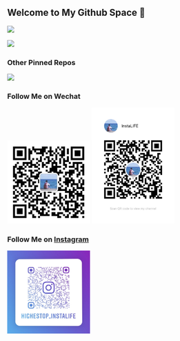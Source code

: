 ## Welcome to My Github Space 👋

![](https://github-readme-stats.vercel.app/api?username=highestop&show_icons=true)

![](https://github-readme-stats.vercel.app/api/top-langs/?username=highestop&layout=compact)

### Other Pinned Repos

[![](https://github-readme-stats.vercel.app/api/pin?username=yfd-feer&repo=frontend-reading)](https://github.com/yfd-feer/frontend-reading/issues)

### Follow Me on Wechat

<img src="./src/my_wechat_official.jpg" width="192">

<img src="./src/my_wechat_channel.jpg" width="192">

### Follow Me on [Instagram](https://www.instagram.com/highestop_instalife/)

<img src="./src/my_ins.jpg" width="192">
